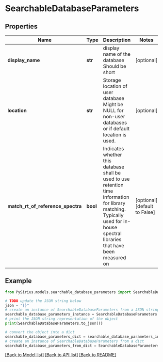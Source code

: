 # SearchableDatabaseParameters


## Properties

Name | Type | Description | Notes
------------ | ------------- | ------------- | -------------
**display_name** | **str** | display name of the database  Should be short | [optional] 
**location** | **str** | Storage location of user database  Might be NULL for non-user databases or if default location is used. | [optional] 
**match_rt_of_reference_spectra** | **bool** | Indicates whether this database shall be used to use retention time information for library matching.  Typically used for in-house spectral libraries that have been measured on | [optional] [default to False]

## Example

```python
from PySirius.models.searchable_database_parameters import SearchableDatabaseParameters

# TODO update the JSON string below
json = "{}"
# create an instance of SearchableDatabaseParameters from a JSON string
searchable_database_parameters_instance = SearchableDatabaseParameters.from_json(json)
# print the JSON string representation of the object
print(SearchableDatabaseParameters.to_json())

# convert the object into a dict
searchable_database_parameters_dict = searchable_database_parameters_instance.to_dict()
# create an instance of SearchableDatabaseParameters from a dict
searchable_database_parameters_from_dict = SearchableDatabaseParameters.from_dict(searchable_database_parameters_dict)
```
[[Back to Model list]](../README.md#documentation-for-models) [[Back to API list]](../README.md#documentation-for-api-endpoints) [[Back to README]](../README.md)


